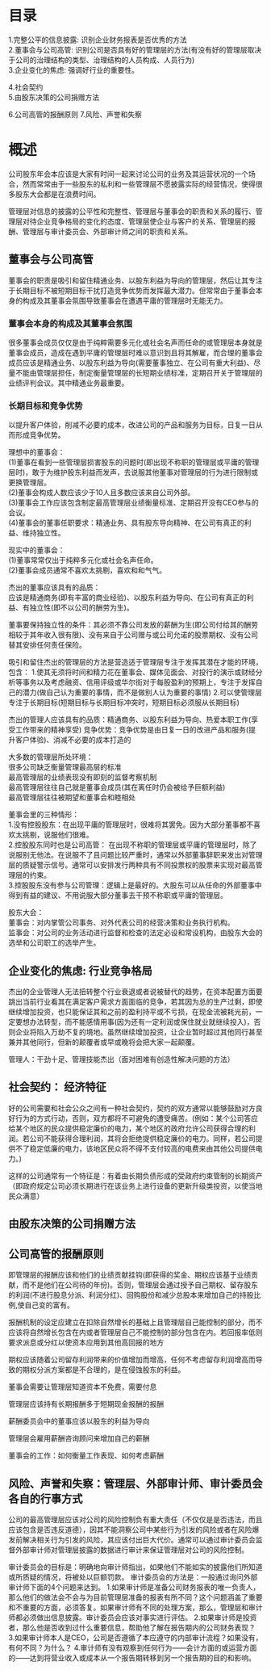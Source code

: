 # 目录
1.完整公平的信息披露: 识别企业财务报表是否优秀的方法   
2.董事会与公司高管: 识别公司是否具有好的管理层的方法(有没有好的管理层取决于公司的治理结构的类型、治理结构的人员构成、人员行为)   
3.企业变化的焦虑: 强调好行业的重要性。   

4.社会契约   
5.由股东决策的公司捐赠方法   

6.公司高管的报酬原则
7.风险、声誉和失察   

# 概述
公司股东年会本应该是大家有时间一起来讨论公司的业务及其运营状况的一个场合，然而常常由于一些股东的私利和一些管理层不愿披露实际的经营情况，使得很多股东大会都是在浪费时间。

管理层对信息的披露的公平性和完整性、管理层与董事会的职责和关系的履行、管理层对待企业竞争格局的变化的态度、管理层使企业与客户的关系、管理层的报酬、管理层与审计委员会、外部审计师之间的职责和关系。


## 董事会与公司高管
  董事会的职责是吸引和留住精通业务、以股东利益为导向的管理层，然后让其专注于长期目标不被短期目标干扰打造竞争优势而发挥最大潜力。但常常由于董事会本身的构成及其董事会氛围导致董事会在遭遇平庸的管理层时无能无力。

### 董事会本身的构成及其董事会氛围
很多董事会成员仅仅是由于纯粹需要多元化或社会名声而任命的或管理层本身就是董事会成员，造成在遇到平庸的管理层时难以意识到且将其解雇，而合理的董事会成员应该是精通业务、以股东利益为导向(需要董事独立、在公司有重大利益)、尽量不能由管理层担任，制定衡量管理层的长短期业绩标准，定期召开关于管理层的业绩评判会议。其中精通业务最重要。

### 长期目标和竞争优势
以提升客户体验，削减不必要的成本，改进公司的产品和服务为目标，日复一日从而形成竞争优势。

理想中的董事会：   
(1)董事在看到一些管理层损害股东的问题时(即出现不称职的管理层或平庸的管理层时)，敢于为维护股东利益而发声，去说服其他董事对管理层的行为进行限制或更换管理层。   
(2)董事会构成人数应该少于10人且多数应该来自公司外部。      
(3)董事会工作应该包含制定最高管理层业绩衡量标准、定期召开没有CEO参与的会议。   
(4)董事会的董事任职要求：精通业务、具有股东导向精神、在公司有真正的利益、维持独立性。  

现实中的董事会：   
  (1)董事常常仅出于纯粹多元化或社会名声任命。   
  (2)董事会成员通常不喜欢太挑剔，喜欢和和气气。   

杰出的董事应该具有的品质：  
应该是精通商务(即有丰富的商业经验)、以股东利益为导向、在公司有真正的利益、有独立性(即不以公司的酬劳为生)。

董事要保持独立性的条件：其必须不靠公司发放的薪酬为生(即公司付给其的酬劳相较于其年收入很有限)、没有来自于公司赠与或公司允诺的股票期权、没有公司替其安排任何责任保险。

吸引和留住杰出的管理层的方法是营造适于管理层专注于发挥其潜在才能的环境，包含：
1.使其无须将时间和精力花在董事会、媒体见面会、对投行的演示或财经分析等事务以及考虑融资、信用评级或华尔街对于每股盈利的预期上，专注于发挥自己的潜力(做自己认为重要的事情，而不是做别人认为重要的事情)
2.可以使管理层专注于长期目标(短期目标与长期目标冲突时，短期目标必须服从长期目标)

杰出的管理人应该具有的品质：精通商务、以股东利益为导向、热爱本职工作(享受工作带来的精神享受)
竞争优势：竞争优势是由日复一日的改进产品和服务(提升客户体验)、消减不必要的成本打造的      

大多数的管理层所处环境：           
很多公司缺乏衡量管理最高层的标准         
最高管理层的业绩表现没有即刻的监督考察机制       
最高管理层往往自己就是董事会成员(其在离任时仍会被给予巨额利益)       
最高管理层往往被期望和董事会和睦相处       

董事会里的三种情形：    
1.没有控股股东：在出现平庸的管理层时，很难将其罢免。因为大部分董事都不喜欢太挑剔，说服他们很难。    
2.控股股东同时也是公司高管： 在出现不称职的管理层或平庸的管理层时，除了说服别无他法。在说服不了且问题比较严重时，通常以外部董事辞职来发出对管理层的质疑警示信号。通常可以安排发行两种具有不同投票权的股票来实现对最高管理层的约束。    
3.控股股东没有参与公司管理：逻辑上是最好的。大股东可以从任命的外部董事中得到有益的建议、不用说服大部分董事去干预不称职或平庸的管理层。     

股东大会：      
董事会：对内掌管公司事务、对外代表公司的经营决策和业务执行机构。       
监事会：对公司的业务活动进行监督和检查的法定必设和常设机构，由股东大会的选举和公司职工的选举产生。      
## 企业变化的焦虑: 行业竞争格局
杰出的企业管理人无法扭转整个行业衰退或者说被替代的趋势，在资本配置方面要跳出当前行业看其在满足客户需求方面面临的竞争，若其因为总的生产过剩，即使继续增加投资，也只能保证其和之前的盈利持平或不亏损，在现金流被耗光前，一定要想办法转型，而不能感情用事(因为还有一定利润或保住就业就继续投入)，否则企业将陷入万劫不复的境地。虽然继续增加投资，让企业暂时超过其他同行甚至兼并其他同行，但新的颠覆者或早或晚将会把大家一起颠覆。

管理人：干劲十足、管理技能杰出（面对困难有创造性解决问题的方法）
## 社会契约： 经济特征
好的公司需要和社会公众之间有一种社会契约，契约的双方通常以能够鼓励对方良好行为的方式行动，否则，双方都将不可避免的遭受痛苦。(例如：某个公司答应给某个地区的民众提供稳定廉价的电力，某个地区的政府允许公司获得合理的利润。若公司不能获得合理利润，其将会拒绝提供稳定廉价的电力。同样，若公司提供不了稳定低廉的电力，该地区民众将不得不支付较高的电费来由其他公司提供电力。)

这样的公司通常有一个特征是：有着由长期负债形成的受政府约束管制的长期资产（即政府规定公司必须长期进行在该业务上进行设备的更新升级类投资，以使当地民众满意）
## 由股东决策的公司捐赠方法

## 公司高管的报酬原则
即管理层的报酬应该和他们的业绩贡献挂钩(即获得的奖金、期权应该基于业绩贡献，而不是他们在公司待的年份)。否则，管理层会通过授予自己期权、留存股东的利润(不进行股息分派、利润分红)、回购股份和减少总股本来增加自己的持股比例,使自己变的富有。

报酬机制的设定应建立在扣除自然增长的基础上且管理层自己能控制的部分，而不应该将自然增长包含在内或者管理层自己不能控制的部分包含在内。若回报率低则要求派息或分红以使资本应用到其他高回报的地方

期权应该随着公司留存利润带来的价值增加而增高，任何不考虑留存利润增高而导致的期权分派方案都是不合理的，是在侵蚀股东的利益。

董事会需要让管理层知道资本不免费，需要付息    

管理层应该持有长期报酬多于短期现金报酬的报酬  

薪酬委员会中的董事应该以股东的利益为导向  

管理层会雇用薪酬咨询顾问来增加自己的薪酬  

董事会的工作：如何衡量工作表现、如何考虑薪酬

## 风险、声誉和失察：管理层、外部审计师、审计委员会各自的行事方式 
公司的最高管理层应该对公司的风险控制负有重大责任（不仅仅是是否违法，而且应该包含是否违反道德），因其不能洞察公司中某些行为引发的风险或者在风险爆发前解决相关行为引发的风险，其应该付出巨大代价。通常可以通过审计委员会监督外部审计师对管理层披露的数据进行审计来保证管理层对公司的风险控制。

审计委员会的目标是：明确地向审计师指出，如果他们不能如实的披露他们所知道或所质疑的情况，将被处以巨额罚款。
审计委员会的方法是：一般通过询问外部审计师下面的4个问题来达到。
1.如果审计师是准备公司财务报表的唯一负责人，那么他们的做法会不会与为目前管理层准备的报表有所不同？这个问题涵盖了重要和不重要的方面，必须答复。如果审计师有不同的处理方案，那么，管理层和审计师都必须做出信息披露。审计委员会应该对事实进行评估。
2.如果审计师是投资者，那么他是否收到过什么重要信息，帮助他了解在报告期内的公司财务表现？
3.如果审计师本人是CEO，公司是否遵循了本应遵守的内部审计流程？如果没有，有何不同？为什么？
4.审计师有没有观察到任何行为——会计方面的或运营方面的——达到将营业收入或成本从一个报告期转移到另一个报告期的目的和影响。
